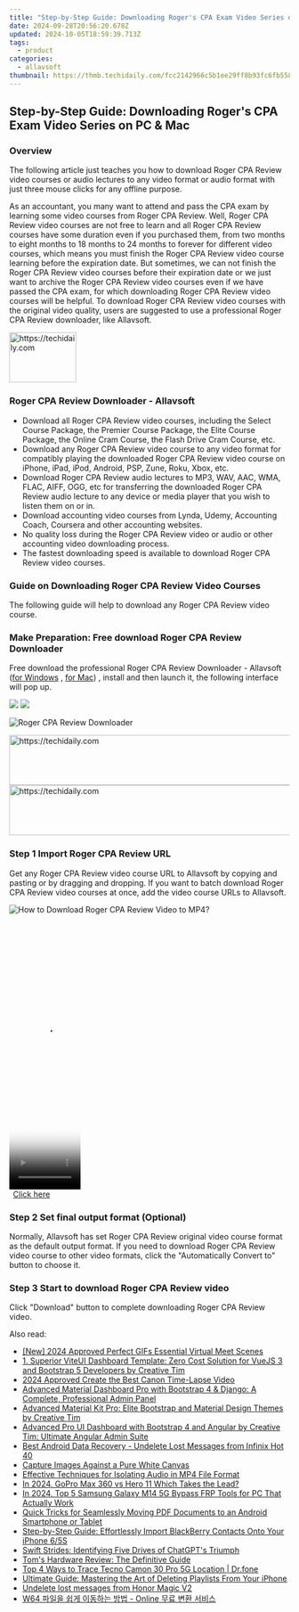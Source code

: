 ```yaml
---
title: "Step-by-Step Guide: Downloading Roger's CPA Exam Video Series on PC & Mac"
date: 2024-09-28T20:56:20.678Z
updated: 2024-10-05T18:59:39.713Z
tags:
  - product
categories:
  - allavsoft
thumbnail: https://thmb.techidaily.com/fcc2142966c5b1ee29ff8b93fc6fb55850db39c56e2485dc6f07b17bf29f5810.jpg
---
```


## Step-by-Step Guide: Downloading Roger's CPA Exam Video Series on PC & Mac

### Overview

The following article just teaches you how to download Roger CPA Review video courses or audio lectures to any video format or audio format with just three mouse clicks for any offline purpose.

As an accountant, you many want to attend and pass the CPA exam by learning some video courses from Roger CPA Review. Well, Roger CPA Review video courses are not free to learn and all Roger CPA Review courses have some duration even if you purchased them, from two months to eight months to 18 months to 24 months to forever for different video courses, which means you must finish the Roger CPA Review video course learning before the expiration date. But sometimes, we can not finish the Roger CPA Review video courses before their expiration date or we just want to archive the Roger CPA Review video courses even if we have passed the CPA exam, for which downloading Roger CPA Review video courses will be helpful. To download Roger CPA Review video courses with the original video quality, users are suggested to use a professional Roger CPA Review downloader, like Allavsoft.

<!-- affiliate ads begin -->
<a href="https://25home.pxf.io/c/5597632/2148636/16836" target="_top" id="2148636">
  <img src="//a.impactradius-go.com/display-ad/16836-2148636" border="0" alt="https://techidaily.com" width="120" height="90"/>
</a>
<img height="0" width="0" src="https://25home.pxf.io/i/5597632/2148636/16836" style="position:absolute;visibility:hidden;" border="0" />
<!-- affiliate ads end -->

### Roger CPA Review Downloader - Allavsoft

* Download all Roger CPA Review video courses, including the Select Course Package, the Premier Course Package, the Elite Course Package, the Online Cram Course, the Flash Drive Cram Course, etc.
* Download any Roger CPA Review video course to any video format for compatibly playing the downloaded Roger CPA Review video course on iPhone, iPad, iPod, Android, PSP, Zune, Roku, Xbox, etc.
* Download Roger CPA Review audio lectures to MP3, WAV, AAC, WMA, FLAC, AIFF, OGG, etc for transferring the downloaded Roger CPA Review audio lecture to any device or media player that you wish to listen them on or in.
* Download accounting video courses from Lynda, Udemy, Accounting Coach, Coursera and other accounting websites.
* No quality loss during the Roger CPA Review video or audio or other accounting video downloading process.
* The fastest downloading speed is available to download Roger CPA Review video courses.

### Guide on Downloading Roger CPA Review Video Courses

The following guide will help to download any Roger CPA Review video course.

### Make Preparation: Free download Roger CPA Review Downloader

Free download the professional Roger CPA Review Downloader - Allavsoft ([for Windows](https://tools.techidaily.com/allavsoft/products/) , [for Mac](https://tools.techidaily.com/allavsoft/products/)) , install and then launch it, the following interface will pop up.

[![](https://www.allavsoft.com/how-to/../images/how-to/free-download-win.jpg)](https://tools.techidaily.com/allavsoft/products/) [![](https://www.allavsoft.com/how-to/../images/how-to/free-download-mac.jpg)](https://tools.techidaily.com/allavsoft/products/)

![Roger CPA Review Downloader](https://www.allavsoft.com/how-to/../images/allavsoft/screen-shot-600.jpg)

<!-- affiliate ads begin -->
<a href="https://aligracehair.sjv.io/c/5597632/2006919/19272" target="_top" id="2006919">
  <img src="//a.impactradius-go.com/display-ad/19272-2006919" border="0" alt="https://techidaily.com" width="728" height="90"/>
</a>
<img height="0" width="0" src="https://aligracehair.sjv.io/i/5597632/2006919/19272" style="position:absolute;visibility:hidden;" border="0" />
<!-- affiliate ads end -->

<!-- affiliate ads begin -->
<a href="https://appsumo.8odi.net/c/5597632/2075483/7443" target="_top" id="2075483">
  <img src="//a.impactradius-go.com/display-ad/7443-2075483" border="0" alt="https://techidaily.com" width="728" height="90"/>
</a>
<img height="0" width="0" src="https://appsumo.8odi.net/i/5597632/2075483/7443" style="position:absolute;visibility:hidden;" border="0" />
<!-- affiliate ads end -->

### Step 1 Import Roger CPA Review URL

Get any Roger CPA Review video course URL to Allavsoft by copying and pasting or by dragging and dropping. If you want to batch download Roger CPA Review video courses at once, add the video course URLs to Allavsoft.

![How to Download Roger CPA Review Video to MP4?](https://www.allavsoft.com/how-to/../images/how-to/download-rtmp-video/download-rtmp-video.jpg)

<!-- affiliate ads begin -->
<span id="1977032">
					<video width="128" height="480" style="cursor:pointer"
           poster="//a.impactradius-go.com/display-clicktoplayimage/1977032.png"
           onclick="if(!this.playClicked){this.play();this.setAttribute('controls',true);this.playClicked=true;}">
	   <source src="//a.impactradius-go.com/display-ad/22993-1977032">
	   <img src="//a.impactradius-go.com/display-clicktoplayimage/1977032.png" style="border: none; height: 100%; width: 100%; object-fit: contain">
	</video>
	<div style="width:80px;text-align:center"><a href="javascript:window.open(decodeURIComponent('https%3A%2F%2Fhomestyler.sjv.io%2Fc%2F5597632%2F1977032%2F22993'), '_blank');void(0);">Click here</a></div>
</span>
<img height="0" width="0" src="https://imp.pxf.io/i/5597632/1977032/22993" style="position:absolute;visibility:hidden;" border="0" />
<!-- affiliate ads end -->

### Step 2 Set final output format (Optional)

Normally, Allavsoft has set Roger CPA Review original video course format as the default output format. If you need to download Roger CPA Review video course to other video formats, click the "Automatically Convert to" button to choose it.

### Step 3 Start to download Roger CPA Review video

Click "Download" button to complete downloading Roger CPA Review video.

<ins class="adsbygoogle"
     style="display:block"
     data-ad-format="autorelaxed"
     data-ad-client="ca-pub-7571918770474297"
     data-ad-slot="1223367746"></ins>

<ins class="adsbygoogle"
     style="display:block"
     data-ad-client="ca-pub-7571918770474297"
     data-ad-slot="8358498916"
     data-ad-format="auto"
     data-full-width-responsive="true"></ins>

<span class="atpl-alsoreadstyle">Also read:</span>
<div><ul>
<li><a href="https://screen-sharing-recording.techidaily.com/new-2024-approved-perfect-gifs-essential-virtual-meet-scenes/"><u>[New] 2024 Approved Perfect GIFs Essential Virtual Meet Scenes</u></a></li>
<li><a href="https://win-net.techidaily.com/1-superior-viteui-dashboard-template-zero-cost-solution-for-vuejs-3-and-bootstrap-5-developers-by-creative-tim/"><u>1. Superior ViteUI Dashboard Template: Zero Cost Solution for VueJS 3 and Bootstrap 5 Developers by Creative Tim</u></a></li>
<li><a href="https://extra-support.techidaily.com/2024-approved-create-the-best-canon-time-lapse-video/"><u>2024 Approved Create the Best Canon Time-Lapse Video</u></a></li>
<li><a href="https://win-net.techidaily.com/advanced-material-dashboard-pro-with-bootstrap-4-and-django-a-complete-professional-admin-panel/"><u>Advanced Material Dashboard Pro with Bootstrap 4 & Django: A Complete, Professional Admin Panel</u></a></li>
<li><a href="https://win-net.techidaily.com/advanced-material-kit-pro-elite-bootstrap-and-material-design-themes-by-creative-tim/"><u>Advanced Material Kit Pro: Elite Bootstrap and Material Design Themes by Creative Tim</u></a></li>
<li><a href="https://win-net.techidaily.com/advanced-pro-ui-dashboard-with-bootstrap-4-and-angular-by-creative-tim-ultimate-angular-admin-suite/"><u>Advanced Pro UI Dashboard with Bootstrap 4 and Angular by Creative Tim: Ultimate Angular Admin Suite</u></a></li>
<li><a href="https://phone-solutions.techidaily.com/best-android-data-recovery-undelete-lost-messages-from-infinix-hot-40-by-fonelab-android-recover-messages/"><u>Best Android Data Recovery - Undelete Lost Messages from Infinix Hot 40</u></a></li>
<li><a href="https://win-net.techidaily.com/capture-images-against-a-pure-white-canvas/"><u>Capture Images Against a Pure White Canvas</u></a></li>
<li><a href="https://win-net.techidaily.com/effective-techniques-for-isolating-audio-in-mp4-file-format/"><u>Effective Techniques for Isolating Audio in MP4 File Format</u></a></li>
<li><a href="https://some-knowledge.techidaily.com/in-2024-gopro-max-360-vs-hero-11-which-takes-the-lead/"><u>In 2024, GoPro Max 360 vs Hero 11 Which Takes the Lead?</u></a></li>
<li><a href="https://android-frp.techidaily.com/in-2024-top-5-samsung-galaxy-m14-5g-bypass-frp-tools-for-pc-that-actually-work-by-drfone-android/"><u>In 2024, Top 5 Samsung Galaxy M14 5G Bypass FRP Tools for PC That Actually Work</u></a></li>
<li><a href="https://win-net.techidaily.com/quick-tricks-for-seamlessly-moving-pdf-documents-to-an-android-smartphone-or-tablet/"><u>Quick Tricks for Seamlessly Moving PDF Documents to an Android Smartphone or Tablet</u></a></li>
<li><a href="https://win-net.techidaily.com/step-by-step-guide-effortlessly-import-blackberry-contacts-onto-your-iphone-65s/"><u>Step-by-Step Guide: Effortlessly Import BlackBerry Contacts Onto Your iPhone 6/5S</u></a></li>
<li><a href="https://tech-hub.techidaily.com/swift-strides-identifying-five-drives-of-chatgpts-triumph/"><u>Swift Strides: Identifying Five Drives of ChatGPT's Triumph</u></a></li>
<li><a href="https://hardware-updates.techidaily.com/toms-hardware-review-the-definitive-guide/"><u>Tom's Hardware Review: The Definitive Guide</u></a></li>
<li><a href="https://android-location-track.techidaily.com/top-4-ways-to-trace-tecno-camon-30-pro-5g-location-drfone-by-drfone-virtual-android/"><u>Top 4 Ways to Trace Tecno Camon 30 Pro 5G Location | Dr.fone</u></a></li>
<li><a href="https://win-net.techidaily.com/ultimate-guide-mastering-the-art-of-deleting-playlists-from-your-iphone/"><u>Ultimate Guide: Mastering the Art of Deleting Playlists From Your iPhone</u></a></li>
<li><a href="https://techidaily.com/undelete-lost-messages-from-honor-magic-v2-by-fonelab-android-recover-messages/"><u>Undelete lost messages from Honor Magic V2</u></a></li>
<li><a href="https://win-howtos.techidaily.com/w64-online/"><u>W64 파일을 쉽게 이동하는 방법 - Online 무료 변환 서비스</u></a></li>
</ul></div>

